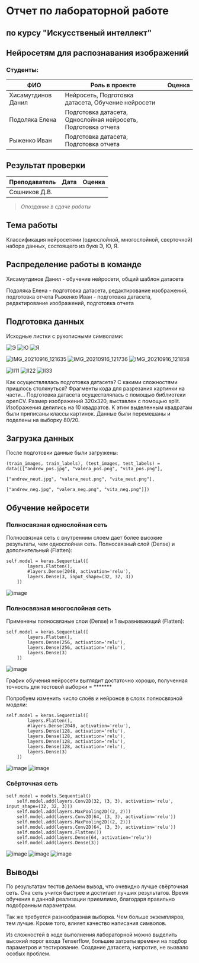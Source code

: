 # Отчет по лабораторной работе 
## по курсу "Искусственый интеллект"

## Нейросетям для распознавания изображений


### Студенты: 

| ФИО             | Роль в проекте                                                | Оценка       |
|-----------------|---------------------------------------------------------------|--------------|
| Хисамутдинов Данил | Нейросеть, Подготовка датасета, Обучение нейросети            |              |
| Подоляка Елена | Подготовка датасета, Однослойная нейросеть, Подготовка отчета |              |
| Рыженко Иван    | Подготовка датасета,  Подготовка отчета                       |              |

## Результат проверки

| Преподаватель     | Дата         |  Оценка       |
|-------------------|--------------|---------------|
| Сошников Д.В.     |              |             |

> *Опоздание в сдаче работы*

## Тема работы

Классификация нейросетями (однослойной, многослойной, сверточной) набора данных, состоящего из букв Э, Ю, Я.

## Распределение работы в команде

Хисамутдинов Данил - обучение нейросети, общий шаблон датасета

Подоляка Елена - подготовка датасета, редактирование изображений, подготовка отчета
Рыженко Иван - подготовка датасета, редактирование изображений, подготовка отчета

## Подготовка данных

Исходные листки с рукописными символами:

![Э](https://user-images.githubusercontent.com/47860210/133614934-e20b65f2-19a2-404c-8316-bf3c18ba45d4.jpg) ![Ю](https://user-images.githubusercontent.com/47860210/133615167-eac927d4-a867-40ec-8ba1-29107517faa6.jpg) ![Я](https://user-images.githubusercontent.com/47860210/133615204-c35237c5-e03d-4b24-9dec-08c554126b9c.jpg)

![IMG_20210916_121635](https://user-images.githubusercontent.com/47860210/133615666-4b4a0383-d503-4c00-948f-66398f06181d.jpg) ![IMG_20210916_121736](https://user-images.githubusercontent.com/47860210/133615679-76b11117-0c59-4a5f-a630-adb6316e4974.jpg) ![IMG_20210916_121858](https://user-images.githubusercontent.com/47860210/133615683-833ef2fa-01e8-468e-b528-81ded147d0d2.jpg)

![II11](https://user-images.githubusercontent.com/47860210/133615452-d6c25d6a-8d55-4950-a737-644d4ed1dbcd.jpg) ![II22](https://user-images.githubusercontent.com/47860210/133615465-5126c79d-0a3f-4230-aa47-efec34945206.jpg) ![II33](https://user-images.githubusercontent.com/47860210/133615471-6f0527c1-dc4c-48ab-8f17-dc2be388bb54.jpg)



Как осуществлялась подготовка датасета? С какими сложностями пришлось столкнуться? Фрагменты кода для разрезания картинки на части...
Подготовка датасета осуществлялась с помощью библиотеки openCV. Размер изображений 320х320, выставлен с помощью split. Изображения делились на 10 квадратов. К этим выделенным квадратам были приписаны классы картинок. Данные были перемешаны и поделены на выборку 80/20.



## Загрузка данных
После подготовки данные были загружены:

    (train_images, train_labels), (test_images, test_labels) = data([["andrew_pos.jpg", "valera_pos.png", "vita_pos.png"],
                                                                 ["andrew_neut.jpg", "valera_neut.png", "vita_neut.png"],
                                                                 ["andrew_neg.jpg", "valera_neg.png", "vita_neg.png"]])
## Обучение нейросети

### Полносвязная однослойная сеть
Полносвязная сеть с внутренним слоем дает более высокие результаты, чем однослойная сеть. Полносвязный слой (Dense) и дополнительный (Flatten):

    self.model = keras.Sequential([
            layers.Flatten(),
            #layers.Dense(2048, activation='relu'),
            layers.Dense(3, input_shape=(32, 32, 3))
        ])
        
![image](https://user-images.githubusercontent.com/45311390/133831926-ff39d328-d15c-47c4-8e16-92ebd4113f4c.png)
        
### Полносвязная многослойная сеть
Применены полносвязные слои (Dense) и 1 выравнивающий (Flatten):

    self.model = keras.Sequential([
            layers.Flatten(),
            layers.Dense(256, activation='relu'),
            layers.Dense(256, activation='relu'),
            layers.Dense(3)
        ])
        
![image](https://user-images.githubusercontent.com/45311390/133831958-56d308cb-3922-4695-8222-c46839601441.png)
        
График обучения нейросети выглядит достаточно хорошо, полученная точность для тестовой выборки = *******

Попробуем изменить число слоёв и нейронов в слоях полносвязной модели:

    self.model = keras.Sequential([
            layers.Flatten(),
            #layers.Dense(2048, activation='relu'),
            layers.Dense(128, activation='relu'),
            layers.Dense(128, activation='relu'),
            layers.Dense(128, activation='relu'),
            layers.Dense(128, activation='relu'),
            layers.Dense(3)
        ])
        
![image](https://user-images.githubusercontent.com/45311390/133832020-4b5f1eff-986d-4bd1-91ee-29eab2cf2f6e.png) ![image](https://user-images.githubusercontent.com/45311390/133832039-3b91ac34-80f9-40db-bcd3-84bd20ed8b22.png)


### Свёрточная сеть

    self.model = models.Sequential()
        self.model.add(layers.Conv2D(32, (3, 3), activation='relu', input_shape=(32, 32, 3)))
        self.model.add(layers.MaxPooling2D((2, 2)))
        self.model.add(layers.Conv2D(64, (3, 3), activation='relu'))
        self.model.add(layers.MaxPooling2D((2, 2)))
        self.model.add(layers.Conv2D(64, (3, 3), activation='relu'))
        self.model.add(layers.Flatten())
        self.model.add(layers.Dense(64, activation='relu'))
        self.model.add(layers.Dense(3))
![image](https://user-images.githubusercontent.com/45311390/133832085-ef760ef5-6f03-44c6-93db-b4edf91f11a1.png) ![image](https://user-images.githubusercontent.com/45311390/133832098-2048727c-96bf-4f98-b27e-016fb1a33406.png)
![image](https://user-images.githubusercontent.com/45311390/133832118-08ea9f53-7d6f-479d-a12a-0ba6bfb1edc4.png)


## Выводы
По результатам тестов делаем вывод, что очевидно лучше свёрточная сеть. Она сеть учится быстрее и достигает лучших результатов. Время обучения в данной реализации приемлимо, благодаря правильно подобранным параметрам.

Так же требуется разнообразная выборка. Чем больше экземпляров, тем лучше. Кроме того, влияет качество написания символов.

Из сложностей в ходе выполнения лабораторной можно выделить высокий порог входа Tenserflow, большие затраты времени на подбор параметров и тестирование. Создание датасета, напротив, не вызвало особых проблем. 

